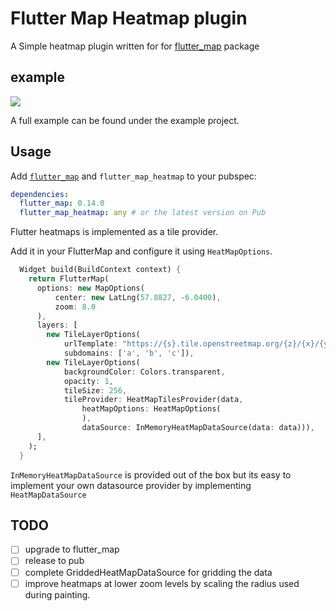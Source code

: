 # Flutter Map Heatmap plugin

A Simple heatmap plugin written for for [flutter_map](https://github.com/fleaflet/flutter_map) package

## example

![](https://github.com/tprebs/fluttermap_heatmap/blob/main/images/example.png)

A full example can be found under the example project.

## Usage

Add [`flutter_map`](https://github.com/fleaflet/flutter_map) and `flutter_map_heatmap` to your pubspec:

```yaml
dependencies:
  flutter_map: 0.14.0
  flutter_map_heatmap: any # or the latest version on Pub
```

Flutter heatmaps is implemented as a tile provider. 

Add it in your FlutterMap and configure it using `HeatMapOptions`.

```dart
  Widget build(BuildContext context) {
    return FlutterMap(
      options: new MapOptions(
          center: new LatLng(57.8827, -6.0400),
          zoom: 8.0
      ),
      layers: [
        new TileLayerOptions(
            urlTemplate: "https://{s}.tile.openstreetmap.org/{z}/{x}/{y}.png",
            subdomains: ['a', 'b', 'c']),
        new TileLayerOptions(
            backgroundColor: Colors.transparent,
            opacity: 1,
            tileSize: 256,
            tileProvider: HeatMapTilesProvider(data,
                heatMapOptions: HeatMapOptions(
                ),
                dataSource: InMemoryHeatMapDataSource(data: data))),
      ],
    );
  }
```

`InMemoryHeatMapDataSource` is provided out of the box but its easy to implement your own datasource 
provider by implementing `HeatMapDataSource`

## TODO
- [ ] upgrade to flutter_map
- [ ] release to pub 
- [ ] complete GriddedHeatMapDataSource for gridding the data
- [ ] improve heatmaps at lower zoom levels by scaling the radius used during painting.